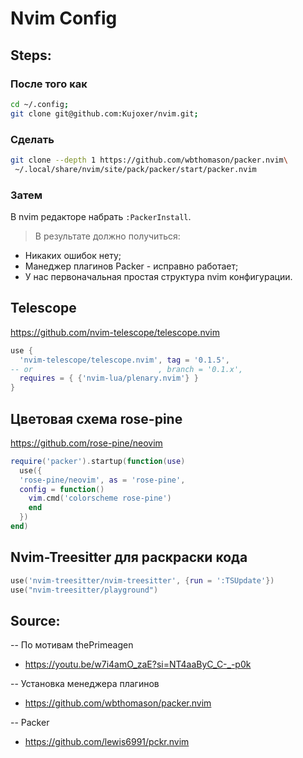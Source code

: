 # Nvim Config
## Steps:
### После того как 

```bash
cd ~/.config;
git clone git@github.com:Kujoxer/nvim.git;
```
### Сделать

```bash
git clone --depth 1 https://github.com/wbthomason/packer.nvim\
 ~/.local/share/nvim/site/pack/packer/start/packer.nvim
```
### Затем
В nvim редакторе набрать `:PackerInstall`.

> В результате должно получиться:
- Никаких ошибок нету;
- Манеджер плагинов Packer - исправно работает;
- У нас первоначальная простая структура nvim конфигурации.

## Telescope 

https://github.com/nvim-telescope/telescope.nvim

```lua
use {
  'nvim-telescope/telescope.nvim', tag = '0.1.5',
-- or                            , branch = '0.1.x',
  requires = { {'nvim-lua/plenary.nvim'} }
}
```

## Цветовая схема rose-pine

https://github.com/rose-pine/neovim

```lua
require('packer').startup(function(use)
  use({ 
  'rose-pine/neovim', as = 'rose-pine',
  config = function()
    vim.cmd('colorscheme rose-pine')
    end
  })
end)
```
## Nvim-Treesitter для раскраски кода

```lua
use('nvim-treesitter/nvim-treesitter', {run = ':TSUpdate'})
use("nvim-treesitter/playground")
```



## Source:
-- По мотивам thePrimeagen
- https://youtu.be/w7i4amO_zaE?si=NT4aaByC_C-_-p0k

-- Установка менеджера плагинов
- https://github.com/wbthomason/packer.nvim 

-- Packer
- https://github.com/lewis6991/pckr.nvim



